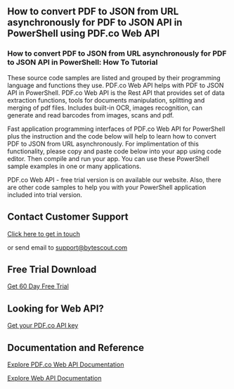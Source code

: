 ## How to convert PDF to JSON from URL asynchronously for PDF to JSON API in PowerShell using PDF.co Web API

### How to convert PDF to JSON from URL asynchronously for PDF to JSON API in PowerShell: How To Tutorial

These source code samples are listed and grouped by their programming language and functions they use. PDF.co Web API helps with PDF to JSON API in PowerShell. PDF.co Web API is the Rest API that provides set of data extraction functions, tools for documents manipulation, splitting and merging of pdf files. Includes built-in OCR, images recognition, can generate and read barcodes from images, scans and pdf.

Fast application programming interfaces of PDF.co Web API for PowerShell plus the instruction and the code below will help to learn how to convert PDF to JSON from URL asynchronously. For implimentation of this functionality, please copy and paste code below into your app using code editor. Then compile and run your app. You can use these PowerShell sample examples in one or many applications.

PDF.co Web API - free trial version is on available our website. Also, there are other code samples to help you with your PowerShell application included into trial version.

## Contact Customer Support

[Click here to get in touch](https://bytescout.zendesk.com/hc/en-us/requests/new?subject=PDF.co%20Web%20API%20Question)

or send email to [support@bytescout.com](mailto:support@bytescout.com?subject=PDF.co%20Web%20API%20Question) 

## Free Trial Download

[Get 60 Day Free Trial](https://bytescout.com/download/web-installer?utm_source=github-readme)

## Looking for Web API? 

[Get your PDF.co API key](https://pdf.co/documentation/api?utm_source=github-readme)

## Documentation and Reference

[Explore PDF.co Web API Documentation](https://bytescout.com/documentation/index.html?utm_source=github-readme)

[Explore Web API Documentation](https://pdf.co/documentation/api?utm_source=github-readme)